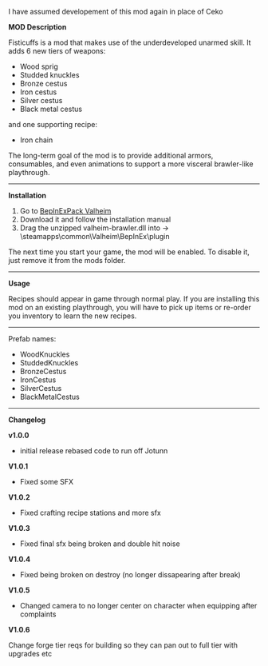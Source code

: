 I have assumed developement of this mod again in place of Ceko 


**MOD Description** 

Fisticuffs is a mod that makes use of the underdeveloped unarmed skill. It adds 6 new tiers of weapons:  

* Wood sprig
* Studded knuckles
* Bronze cestus
* Iron cestus
* Silver cestus
* Black metal cestus  

and one supporting recipe:  

* Iron chain

The long-term goal of the mod is to provide additional armors, consumables, and even animations to support a more visceral brawler-like playthrough.

---
**Installation**

1) Go to [BepInExPack Valheim](https://valheim.thunderstore.io/package/denikson/BepInExPack_Valheim/)
2) Download it and follow the installation manual
3) Drag the unzipped valheim-brawler.dll into -> <Steam Location>\steamapps\common\Valheim\BepInEx\plugin  

The next time you start your game, the mod will be enabled. To disable it, just remove it from the mods folder.

---
**Usage**

Recipes should appear in game through normal play. If you are installing this mod on an existing playthrough, you will have to pick up items or re-order you inventory to learn the new recipes.

---

Prefab names:

* WoodKnuckles
* StuddedKnuckles
* BronzeCestus
* IronCestus
* SilverCestus
* BlackMetalCestus

--- 
**Changelog**

**v1.0.0**

* initial release rebased code to run off Jotunn 
 
**V1.0.1** 

* Fixed some SFX

**V1.0.2**
* Fixed crafting recipe stations and more sfx

**V1.0.3**

* Fixed final sfx being broken and double hit noise

**V1.0.4**

* Fixed being broken on destroy (no longer dissapearing after break)

**V1.0.5**

* Changed camera to no longer center on character when equipping after complaints


**V1.0.6**

Change forge tier reqs for building so they can pan out to full tier with upgrades etc 
